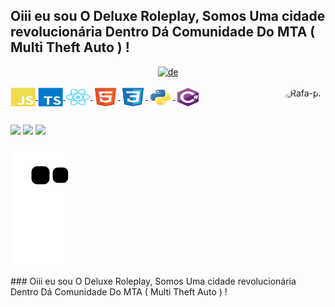 ## Oiii eu sou O Deluxe Roleplay, Somos Uma cidade revolucionária Dentro Dá Comunidade Do MTA ( Multi Theft Auto ) !
<div align="center">
  <a href="https://github.com/deluxeroleplay">
  <img height="180em"  alt="de" height="2048" width="1080" src="https://media.discordapp.net/attachments/873000356311859212/882696314494799882/Banner_Carregamento.png?width=1080&height=570">

</div>
<div style="display: inline_block"><br>
  <img align="center" alt="Rafa-Js" height="30" width="40" src="https://raw.githubusercontent.com/devicons/devicon/master/icons/javascript/javascript-plain.svg">
  <img align="center" alt="Rafa-Ts" height="30" width="40" src="https://raw.githubusercontent.com/devicons/devicon/master/icons/typescript/typescript-plain.svg">
  <img align="center" alt="Rafa-React" height="30" width="40" src="https://raw.githubusercontent.com/devicons/devicon/master/icons/react/react-original.svg">
  <img align="center" alt="Rafa-HTML" height="30" width="40" src="https://raw.githubusercontent.com/devicons/devicon/master/icons/html5/html5-original.svg">
  <img align="center" alt="Rafa-CSS" height="30" width="40" src="https://raw.githubusercontent.com/devicons/devicon/master/icons/css3/css3-original.svg">
  <img align="center" alt="Rafa-Python" height="30" width="40" src="https://raw.githubusercontent.com/devicons/devicon/master/icons/python/python-original.svg">
  <img align="center" alt="Rafa-Csharp" height="30" width="40" src="https://raw.githubusercontent.com/devicons/devicon/master/icons/csharp/csharp-original.svg">
  <img align="right" alt="Rafa-pic" height="150" style="border-radius:50px;" src="https://images-ext-1.discordapp.net/external/YzP0G6R1pggcB-a9s5lwRHecEVw5qsZCCX-duc6RA2Q/%3Fsize%3D2048/https/cdn.discordapp.com/avatars/687123203042181177/c20e70401e00114aa553937eaca7e468.webp?width=584&height=584">
</div>
  
  ##
 
<div> 
  <a href=" https://youtu.be/9xakccv9cyA" target="_blank"><img src="https://img.shields.io/badge/YouTube-FF0000?style=for-the-badge&logo=youtube&logoColor=white" target="_blank"></a>
 <a href=" https://discord.gg/rk2q8UtVB7" target="_blank"><img src="https://img.shields.io/badge/Discord-7289DA?style=for-the-badge&logo=discord&logoColor=white" target="_blank"></a> 
  <a href = "( contato comercial ) deluxesrp@gmail.com"><img src="https://img.shields.io/badge/-Gmail-%23333?style=for-the-badge&logo=gmail&logoColor=white" target="_blank"></a>

 
  ![Snake animation](https://github.com/rafaballerini/rafaballerini/blob/output/github-contribution-grid-snake.svg)
 
</div>
### Oiii eu sou O Deluxe Roleplay, Somos Uma cidade revolucionária Dentro Dá Comunidade Do MTA ( Multi Theft Auto ) !
